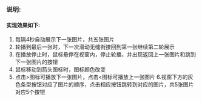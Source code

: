 ### 说明:
#### 实现效果如下:
1. 每隔4秒自动展示下一张图片，共五张图片
2. 轮播到最后一张时，下一次滑动无缝衔接回到第一张继续第二轮展示
3. 在播放停止时，鼠标悬停在视窗内，停止轮播，并出现返回上一张图片和跳到下一张图片的按钮
4. 鼠标移动到箭头图标时，图标颜色改变
5. 点击>图标可播放下一张图片，点击<图标可播放上一张图片
6.视窗下方的灰色条型按钮对应了图片的顺序，点击相应按钮跳转到对应的图片，共5张图片对应5个按钮
